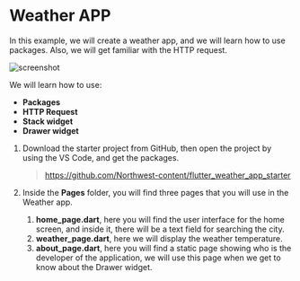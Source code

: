 # Weather APP

In this example, we will create a weather app, and we will learn how to use packages. Also, we will get familiar with the HTTP request.

![screenshot](https://lh5.googleusercontent.com/3zYUIvTe3D0qv6JWgI2lg8Xnkg_T-dufSk4Sa3kG9q1g23m1uNIxBXiqZXXXSbPEyXOU5JLtVUv2MLoovgTUT2aXylpxFzxE0CGbWUYA76i8TqYe_uVIbgYPLXjaymQwzrQQ7B51)

We will learn how to use:

- **Packages**
- **HTTP Request**
- **Stack widget**
- **Drawer widget**

1. Download the starter project from GitHub, then open the project by using the VS Code, and get the packages.

   > https://github.com/Northwest-content/flutter_weather_app_starter

2. Inside the **Pages** folder, you will find three pages that you will use in the Weather app.
   1. **home_page.dart**, here you will find the user interface for the home screen, and inside it, there will be a text field for searching the city.
   2. **weather_page.dart**, here we will display the weather temperature.
   3. **about_page.dart**, here you will find a static page showing who is the developer of the application, we will use this page when we get to know about the Drawer widget.
